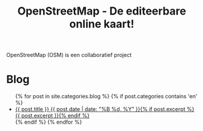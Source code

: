 ﻿---
layout: nl-page
title: OpenStreetMap - De editeerbare online kaart!
excerpt: "OpenStreetMap - De editeerbare online kaart!"
search_omit: true
---
OpenStreetMap (OSM) is een collaboratief project 

# Blog

<ul class="post-list">
{% for post in site.categories.blog %} 
	{% if post.categories contains 'en' %}
		<li><article><a href="{{ site.url }}{{ post.url }}">{{ post.title }} <span class="entry-date"><time datetime="{{ post.date | date_to_xmlschema }}">{{ post.date | date: "%B %d, %Y" }}</time></span>{% if post.excerpt %} <span class="excerpt">{{ post.excerpt }}</span>{% endif %}</a></article></li>
	{% endif %}
{% endfor %}
</ul>
